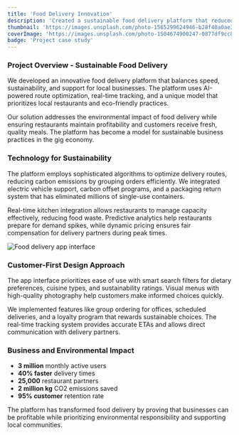 ```yaml
---
title: 'Food Delivery Innovation'
description: 'Created a sustainable food delivery platform that reduced delivery times by 40% while supporting local restaurants and implementing eco-friendly packaging solutions.'
thumbnail: 'https://images.unsplash.com/photo-1565299624946-b28f40a0ae38?w=800&q=80'
coverImage: 'https://images.unsplash.com/photo-1504674900247-0877df9cc836?w=1200&q=80'
badge: 'Project case study'
---
```


### Project Overview - Sustainable Food Delivery

We developed an innovative food delivery platform that balances speed, sustainability, and support for local businesses. The platform uses AI-powered route optimization, real-time tracking, and a unique model that prioritizes local restaurants and eco-friendly practices.

Our solution addresses the environmental impact of food delivery while ensuring restaurants maintain profitability and customers receive fresh, quality meals. The platform has become a model for sustainable business practices in the gig economy.

### Technology for Sustainability

The platform employs sophisticated algorithms to optimize delivery routes, reducing carbon emissions by grouping orders efficiently. We integrated electric vehicle support, carbon offset programs, and a packaging return system that has eliminated millions of single-use containers.

Real-time kitchen integration allows restaurants to manage capacity effectively, reducing food waste. Predictive analytics help restaurants prepare for demand spikes, while dynamic pricing ensures fair compensation for delivery partners during peak times.

![Food delivery app interface](https://images.unsplash.com/photo-1565299507177-b0ac66763828?w=1200&q=80)

### Customer-First Design Approach

The app interface prioritizes ease of use with smart search filters for dietary preferences, cuisine types, and sustainability ratings. Visual menus with high-quality photography help customers make informed choices quickly.

We implemented features like group ordering for offices, scheduled deliveries, and a loyalty program that rewards sustainable choices. The real-time tracking system provides accurate ETAs and allows direct communication with delivery partners.

### Business and Environmental Impact

- **3 million** monthly active users
- **40% faster** delivery times
- **25,000** restaurant partners
- **2 million kg** CO2 emissions saved
- **95% customer** retention rate

The platform has transformed food delivery by proving that businesses can be profitable while prioritizing environmental responsibility and supporting local communities.